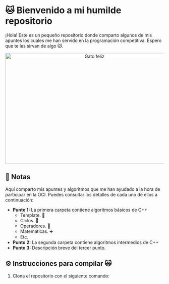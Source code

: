 # 🐱 Bienvenido a mi humilde repositorio

¡Hola! Este es un pequeño repositorio donde comparto algunos de mis apuntes los cuales me han servido en la programación competitiva. Espero que te les sirvan de algo 😽.

<p align="center">
  <img src="https://www.tiendanimal.es/articulos/wp-content/uploads/2014/05/%C2%BFC%C3%B3mo-tener-gatos-m%C3%A1s-felices_-1200x900.jpg" alt="Gato feliz" width="550" height="350" />
</p>

## 📝 Notas 

Aquí comparto mis apuntes y algoritmos que me han ayudado a la hora de participar en la OCI. Puedes consultar los detalles de cada uno de ellos a continuación:

- **Punto 1:** La primera carpeta contiene algoritmos básicos de C++
  - Template. 📃
  - Ciclos. 🔁
  - Operadores. 🔢
  - Matemáticas. ➕
  - Etc.
- **Punto 2:** La segunda carpeta contiene algoritmos intermedios de C++
- **Punto 3:** Descripción breve del tercer punto.

## ⚙️ Instrucciones para compilar 🙀

1. Clona el repositorio con el siguiente comando:
   ```bash g++ 
   
